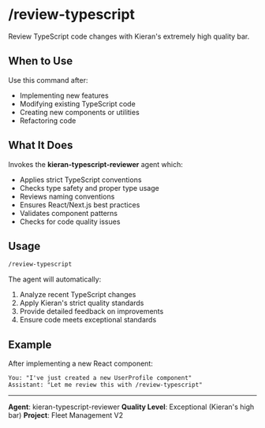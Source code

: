 # /review-typescript

Review TypeScript code changes with Kieran's extremely high quality bar.

## When to Use

Use this command after:
- Implementing new features
- Modifying existing TypeScript code
- Creating new components or utilities
- Refactoring code

## What It Does

Invokes the **kieran-typescript-reviewer** agent which:
- Applies strict TypeScript conventions
- Checks type safety and proper type usage
- Reviews naming conventions
- Ensures React/Next.js best practices
- Validates component patterns
- Checks for code quality issues

## Usage

```bash
/review-typescript
```

The agent will automatically:
1. Analyze recent TypeScript changes
2. Apply Kieran's strict quality standards
3. Provide detailed feedback on improvements
4. Ensure code meets exceptional standards

## Example

After implementing a new React component:
```
You: "I've just created a new UserProfile component"
Assistant: "Let me review this with /review-typescript"
```

---

**Agent**: kieran-typescript-reviewer
**Quality Level**: Exceptional (Kieran's high bar)
**Project**: Fleet Management V2
